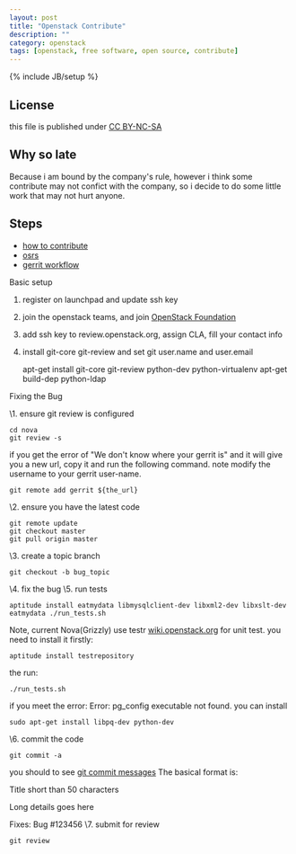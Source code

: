 ```yaml
---
layout: post
title: "Openstack Contribute"
description: ""
category: openstack
tags: [openstack, free software, open source, contribute]
---
```

{% include JB/setup %}
## License
this file is published under [CC BY-NC-SA](http://creativecommons.org/licenses/by-nc-sa/3.0/)

## Why so late
Because i am bound by the company's rule, however i think some contribute may not confict with the company, so i decide to do some little work that may not hurt anyone.

## Steps
* [how to contribute](https://wiki.openstack.org/wiki/HowToContribute)
* [osrs](http://www.slideshare.net/itsmeduh/osrs)
* [gerrit workflow](https://wiki.openstack.org/wiki/GerritWorkflow)

Basic setup
1. register on launchpad and update ssh key
2. join the openstack teams, and join [OpenStack Foundation](https://www.openstack.org/join/)
3. add ssh key to review.openstack.org, assign CLA, fill your contact info
4. install git-core git-review and set git user.name and user.email

    apt-get install git-core git-review python-dev python-virtualenv
    apt-get build-dep python-ldap

Fixing the Bug

\1. ensure git review is configured

    cd nova
    git review -s

if you get the error of "We don't know where your gerrit is" and it will give you a new url, copy it and run the following command. note modify the username to your gerrit user-name.

    git remote add gerrit ${the_url}

\2. ensure you have the latest code

    git remote update
    git checkout master
    git pull origin master

\3. create a topic branch

    git checkout -b bug_topic

\4. fix the bug
\5. run tests

    aptitude install eatmydata libmysqlclient-dev libxml2-dev libxslt-dev
    eatmydata ./run_tests.sh

Note, current Nova(Grizzly) use testr [wiki.openstack.org](https://wiki.openstack.org/wiki/Testr) for unit test. you need to install it firstly:

    aptitude install testrepository

the run:

    ./run_tests.sh

if you meet the error: Error: pg_config executable not found. you can install 

    sudo apt-get install libpq-dev python-dev

\6. commit the code 

    git commit -a

you should to see [git commit messages](wiki.openstack.org/GitCommitMessages)
The basical format is:

Title short than 50 characters

Long details goes here

Fixes: Bug #123456
\7. submit for review
    
    git review
